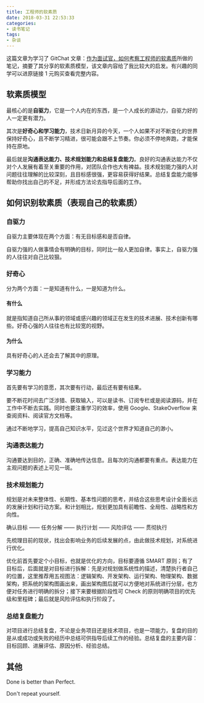 ```yaml
---
title: 工程师的软素质
date: 2018-03-31 22:53:33
categories:
- 读书笔记
tags:
- 杂谈
---
```


这篇文章为学习了 GitChat 文章：[作为面试官，如何考察工程师的软素质](http://gitbook.cn/books/5a4dfb4a1225ee099fa2a7dd/index.html)所做的笔记，摘要了其分享的软素质模型，该文章内容给了我比较大的启发。有兴趣的同学可以进原链接 1 元购买查看完整内容。

## 软素质模型

最核心的是**自驱力**，它是一个人内在的东西，是一个人成长的源动力，自驱力好的人一定更有潜力。

其次是**好奇心和学习能力**，技术日新月异的今天，一个人如果不对不断变化的世界保持好奇心，且不断学习精进，很可能会跟不上节奏。你必须不停地奔跑，才能保持在原地。

最后就是**沟通表达能力、技术规划能力和总结复盘能力**。良好的沟通表达能力不仅对个人发展有着至关重要的作用，对团队合作也大有裨益。技术规划能力强的人对问题往往理解的比较深刻，且目标感很强，更容易获得好结果。总结复盘能力能够帮助你找出自己的不足，并形成方法论去指导后面的工作。

<!--more-->

## 如何识别软素质（表现自己的软素质）

### 自驱力

自驱力主要体现在两个方面：有无目标感和是否自律。

自驱力强的人做事情会有明确的目标，同时比一般人更加自律。事实上，自驱力强的人往往对自己比较狠。

### 好奇心

分为两个方面：一是知道有什么，一是知道为什么。

#### 有什么

就是指知道自己所从事的领域或感兴趣的领域正在发生的技术进展、技术创新有哪些。好奇心强的人往往也有比较宽的视野。

#### 为什么

具有好奇心的人还会去了解其中的原理。

### 学习能力

首先要有学习的意愿，其次要有行动，最后还有要有结果。

要不断花时间去广泛涉猎、获取输入，可以是读书、订阅专栏或是阅读源码，并在工作中不断去实践。同时也要注重学习的效率，使用 Google、StakeOverflow 来查阅资料、阅读官方文档等。

通过不断地学习，提高自己知识水平，见过这个世界才知道自己的渺小。

### 沟通表达能力

沟通要达到目的，正确、准确地传达信息。且每次的沟通都要有重点。表达能力在主观问题的表述上可见一斑。

### 技术规划能力

规划是对未来整体性、长期性、基本性问题的思考，并结合这些思考设计全面长远的发展计划和行动方案。和计划相比，规划更加具有前瞻性、全局性、战略性和方向性。

确认目标 —— 任务分解 —— 执行计划 —— 风险评估 —— 贯彻执行

先梳理目前的现状，找出会影响业务的后续发展的点，由此做技术规划，对系统进行优化。

优化前首先要定个小目标，也就是优化的方向，目标要遵循 SMART 原则；有了目标后，后面就是对目标进行拆解：先是对规划做系统性的描述，清楚执行者自己的位置，这里推荐用五视图法：逻辑架构、开发架构、运行架构、物理架构、数据架构，把系统的架构图画出来，画出架构图后就可以方便地对系统进行分层，也方便对任务进行明确的拆分；接下来要根据阶段性可 Check 的原则明确项目的优先级和里程碑；最后就是风险评估和执行阶段了。

### 总结复盘能力

对项目进行总结复盘，不论是业务项目还是技术项目，也是一项能力，复盘的目的是从或成功或失败的经历中总结可供指导后续工作的经验。总结复盘的主要内容：目标回顾、进展评估、原因分析、经验总结。

## 其他

Done is better than Perfect.

Don't repeat yourself.
